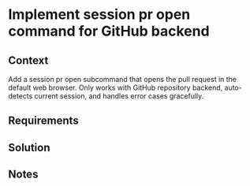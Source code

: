 # Implement session pr open command for GitHub backend

## Context

Add a session pr open subcommand that opens the pull request in the default web browser. Only works with GitHub repository backend, auto-detects current session, and handles error cases gracefully.

## Requirements

## Solution

## Notes
